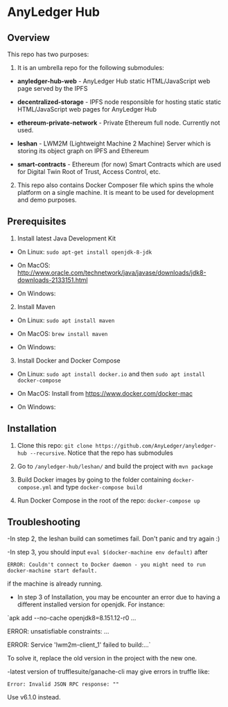 # AnyLedger Hub

## Overview

This repo has two purposes:

1. It is an umbrella repo for the following submodules:

  * **anyledger-hub-web** - AnyLedger Hub static HTML/JavaScript web page served by the IPFS

  * **decentralized-storage** - IPFS node responsible for hosting static static HTML/JavaScript web pages for AnyLedger Hub

  * **ethereum-private-network** - Private Ethereum full node. Currently not used.

  * **leshan** - LWM2M (Lightweight Machine 2 Machine) Server which is storing its object graph on IPFS and Ethereum

  * **smart-contracts** - Ethereum (for now) Smart Contracts which are used for Digital Twin Root of Trust, Access Control, etc.

2. This repo also contains Docker Composer file which spins the whole platform on a single machine. It is meant to be used for development and demo purposes.

## Prerequisites

1. Install latest Java Development Kit
  * On Linux: `sudo apt-get install openjdk-8-jdk`

  * On MacOS: http://www.oracle.com/technetwork/java/javase/downloads/jdk8-downloads-2133151.html

  * On Windows:

2. Install Maven
  * On Linux: `sudo apt install maven`

  * On MacOS: `brew install maven`

  * On Windows:

3. Install Docker and Docker Compose

  * On Linux: `sudo apt install docker.io` and then `sudo apt install docker-compose`

  * On MacOS: Install from https://www.docker.com/docker-mac

  * On Windows:


## Installation

1. Clone this repo: `git clone https://github.com/AnyLedger/anyledger-hub --recursive`. Notice that the repo has submodules

2. Go to `/anyledger-hub/leshan/` and build the project with `mvn package`

3. Build Docker images by going to the folder containing `docker-compose.yml` and type `docker-compose build`

4. Run Docker Compose in the root of the repo: `docker-compose up`


## Troubleshooting

-In step 2, the leshan build can sometimes fail. Don't panic and try again :) 

-In step 3, you should input `eval $(docker-machine env default)` after

`ERROR: Couldn't connect to Docker daemon - you might need to run docker-machine start default.`

if the machine is already running.

- In step 3 of Installation, you may be encounter an error due to having a different installed version for openjdk. For instance:

`apk add --no-cache openjdk8=8.151.12-r0
...

ERROR: unsatisfiable constraints:
...

ERROR: Service 'lwm2m-client_1' failed to build:...`

To solve it, replace the old version in the project with the new one.


-latest version of trufflesuite/ganache-cli may give errors in truffle like:

`Error: Invalid JSON RPC response: ""`

Use v6.1.0 instead.

